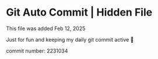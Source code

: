 # Git Auto Commit | Hidden File

This file was added Feb 12, 2025

Just for fun and keeping my daily git commit active 🤪

commit number: 2231034
